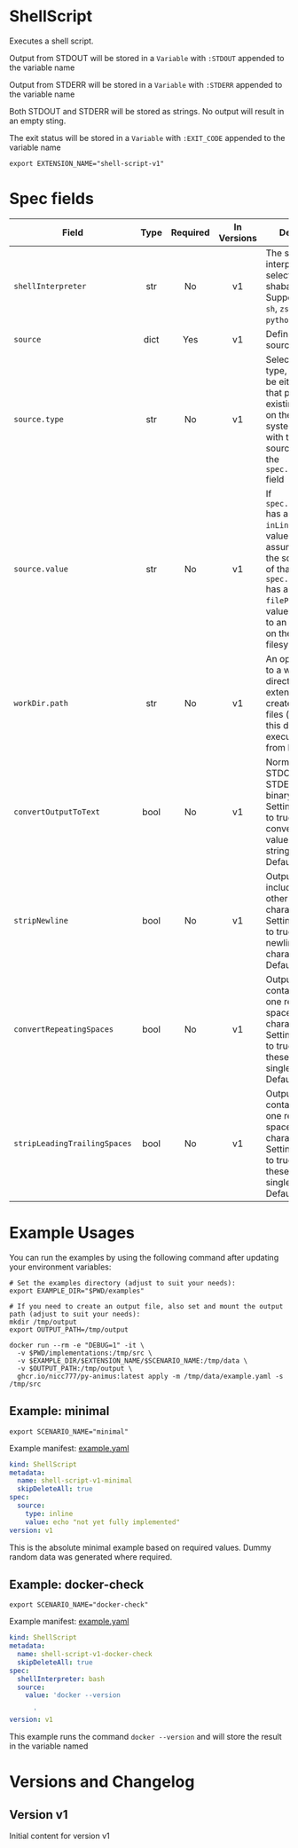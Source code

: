 # ShellScript

Executes a shell script.

Output from STDOUT will be stored in a `Variable` with `:STDOUT` appended to the 
variable name

Output from STDERR will be stored in a `Variable` with `:STDERR` appended to the
variable name

Both STDOUT and STDERR will be stored as strings. No output will result in an
empty sting.

The exit status will be stored in a `Variable` with `:EXIT_CODE` appended to the
variable name


```shell
export EXTENSION_NAME="shell-script-v1"
```

# Spec fields

| Field                        | Type     | Required | In Versions | Description                                                                                                                                                                                                                                     |
| ---------------------------- | :------: | :------: | :---------: | ----------------------------------------------------------------------------------------------------------------------------------------------------------------------------------------------------------------------------------------------- |
| `shellInterpreter`           |  str     |    No    |     v1      | The shell interpreter to select in the shabang line. Supported values: `sh`, `zsh`, `perl`, `python` and `bash`                                                                                                                                 |
| `source`                     |  dict    |    Yes   |     v1      | Defines the script source                                                                                                                                                                                                                       |
| `source.type`                |  str     |    No    |     v1      | Select the source type, which can be either `filePath` that points to an existing script file on the local file system, or `inLine` with the script source defined in the `spec.source.value` field                                             |
| `source.value`               |  str     |    No    |     v1      | If `spec.source.type` has a value of `inLine` then the value here will be assumed to be the script content of that type. if `spec.source.type` has a value of `filePath` then this value must point to an existing file on the local filesystem |
| `workDir.path`               |  str     |    No    |     v1      | An optional path to a working directory. The extension will create temporary files (if needed) in this directory and execute them from here.                                                                                                    |
| `convertOutputToText`        |  bool    |    No    |     v1      | Normally the STDOUT and STDERR will be binary encoded. Setting this value to true will convert those values to a normal string. Default=False                                                                                                   |
| `stripNewline`               |  bool    |    No    |     v1      | Output may include newline or other line break characters. Setting this value to true will remove newline characters. Default=False                                                                                                             |
| `convertRepeatingSpaces`     |  bool    |    No    |     v1      | Output may contain more than one repeating space or tab characters. Setting this value to true will replace these with a single space. Default=False                                                                                            |
| `stripLeadingTrailingSpaces` |  bool    |    No    |     v1      | Output may contain more than one repeating space or tab characters. Setting this value to true will replace these with a single space. Default=False                                                                                            |


# Example Usages

You can run the examples by using the following command after updating your environment variables:

```shell
# Set the examples directory (adjust to suit your needs):
export EXAMPLE_DIR="$PWD/examples"

# If you need to create an output file, also set and mount the output path (adjust to suit your needs):
mkdir /tmp/output
export OUTPUT_PATH=/tmp/output

docker run --rm -e "DEBUG=1" -it \
  -v $PWD/implementations:/tmp/src \
  -v $EXAMPLE_DIR/$EXTENSION_NAME/$SCENARIO_NAME:/tmp/data \
  -v $OUTPUT_PATH:/tmp/output \
  ghcr.io/nicc777/py-animus:latest apply -m /tmp/data/example.yaml -s /tmp/src
```



## Example: minimal

```shell
export SCENARIO_NAME="minimal"
```

Example manifest: [example.yaml](../examples/shell-script-v1/minimal/example.yaml)

```yaml
kind: ShellScript
metadata:
  name: shell-script-v1-minimal
  skipDeleteAll: true
spec:
  source:
    type: inline
    value: echo "not yet fully implemented"
version: v1

```

This is the absolute minimal example based on required values. Dummy random data was generated where required.

        

## Example: docker-check

```shell
export SCENARIO_NAME="docker-check"
```

Example manifest: [example.yaml](../examples/shell-script-v1/docker-check/example.yaml)

```yaml
kind: ShellScript
metadata:
  name: shell-script-v1-docker-check
  skipDeleteAll: true
spec:
  shellInterpreter: bash
  source:
    value: 'docker --version

      '
version: v1

```

This example runs the command `docker --version` and will store the result in the variable named

        

# Versions and Changelog

## Version v1

Initial content for version v1
